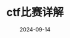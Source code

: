 ---
title: ctf比赛详解
date: 2024-09-14
updated: 2024-10-7
categories: 网络安全
tags:
  - CTF详解
  - 学习路径
top: 2
password: lhb1936319431
---